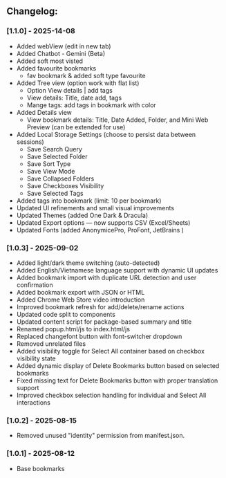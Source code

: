 <!-- ---Extension version---- -->

## Changelog:

### [1.1.0] - 2025-14-08

- Added webView (edit in new tab)
- Added Chatbot - Gemini (Beta)
- Added soft most visted
- Added favourite bookmarks
  - fav bookmark & added soft type favourite
- Added Tree view (option work with flat list)
  - Option View details | add tags
  - View details: Title, date add, tags
  - Mange tags: add tags in bookmark with color
- Added Details view
  - View bookmark details: Title, Date Added, Folder, and Mini Web Preview (can be extended for use)
- Added Local Storage Settings (choose to persist data between sessions)
  - Save Search Query
  - Save Selected Folder
  - Save Sort Type
  - Save View Mode
  - Save Collapsed Folders
  - Save Checkboxes Visibility
  - Save Selected Tags
- Added tags into bookmark (limit: 10 per bookmark)
- Updated UI refinements and small visual improvements
- Updated Themes (added One Dark & Dracula)
- Updated Export options — now supports CSV (Excel/Sheets)
- Updated Fonts (added AnonymicePro, ProFont, JetBrains )

### [1.0.3] - 2025-09-02

- Added light/dark theme switching (auto-detected)
- Added English/Vietnamese language support with dynamic UI updates
- Added bookmark import with duplicate URL detection and user confirmation
- Added bookmark export with JSON or HTML
- Added Chrome Web Store video introduction
- Improved bookmark refresh for add/delete/rename actions
- Updated code split to components
- Updated content script for package-based summary and title
- Renamed popup.html/js to index.html/js
- Replaced changefont button with font-switcher dropdown
- Removed unrelated files
- Added visibility toggle for Select All container based on checkbox visibility state
- Added dynamic display of Delete Bookmarks button based on selected bookmarks
- Fixed missing text for Delete Bookmarks button with proper translation support
- Improved checkbox selection handling for individual and Select All interactions

### [1.0.2] - 2025-08-15

- Removed unused "identity" permission from manifest.json.

### [1.0.1] - 2025-08-12

- Base bookmarks
